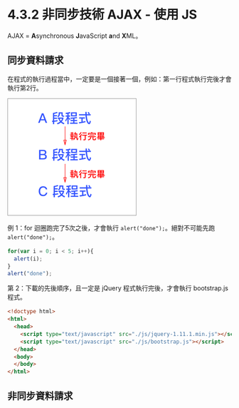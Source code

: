 # 4.3.2 非同步技術 AJAX - 使用 JS

AJAX = **A**synchronous **J**avaScript **a**nd **X**ML。

## 同步資料請求

在程式的執行過程當中，一定要是一個接著一個，例如：第一行程式執行完後才會執行第2行。

![](/assets/同步與ajax非同步_1.png)

例 1：for 迴圈跑完了5次之後，才會執行 `alert("done");`。絕對不可能先跑 `alert("done");`。

```js
for(var i = 0; i < 5; i++){
  alert(i);
}
alert("done");
```

第 2：下載的先後順序，且一定是 jQuery 程式執行完後，才會執行 bootstrap.js 程式。

```html
<!doctype html>
<html>
  <head>
    <script type="text/javascript" src="./js/jquery-1.11.1.min.js"></script>
    <script type="text/javascript" src="./js/bootstrap.js"></script>
  </head>
  <body>
  </body>
</html>
```

## 非同步資料請求




